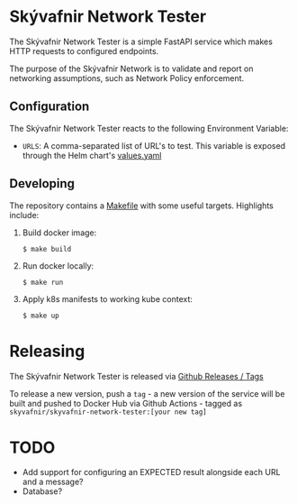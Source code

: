 # Skývafnir Network Tester

The Skývafnir Network Tester is a simple FastAPI service which makes HTTP requests to configured endpoints.

The purpose of the Skývafnir Network is to validate and report on networking assumptions, such as Network Policy 
enforcement.

## Configuration

The Skývafnir Network Tester reacts to the following Environment Variable:
* `URLS`: A comma-separated list of URL's to test. This variable is exposed through the Helm chart's [values.yaml](deploy/skyvafnir-network-test/values.yaml)

## Developing

The repository contains a [Makefile](./Makefile) with some useful targets. Highlights include: 

1. Build docker image:
   ```shell
   $ make build
   ```

2. Run docker locally:
   ```shell
   $ make run
   ```

3. Apply k8s manifests to working kube context: 
   ```shell
   $ make up
   ```

# Releasing

The Skývafnir Network Tester is released via [Github Releases / Tags](https://github.com/skyvafnir/skyvafnir-network-tester/releases)

To release a new version, push a `tag` - a new version of the service will be built and pushed to Docker Hub
via Github Actions - tagged as `skyvafnir/skyvafnir-network-tester:[your new tag]`



# TODO 

- Add support for configuring an EXPECTED result alongside each URL and a message?
- Database?